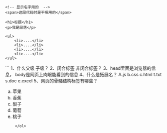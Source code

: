 <html>

  <head>  
    <title></title>
  </head>

  <body>
    <img src="" />
    <span>
    </span>

    <!-- 显示名字用的  -->
    <span>这段代码时是干嘛用的</span>

    <h1>标题</h1>
    <p>我是段落</p>

    <ul>
        <li>....</li>
        <li>....</li>
        <li>....</li>
        <li>....</li>
    </ul>

  </body>
</html>
```
1、什么父级  子级？  
2、闭合标签  非闭合标签？  
3、head里面是浏览器的信息， body是网页上肉眼能看到的信息  
4、什么是拓展名？  
  A.js b.css c.html
  t.txt  s.doc  e.excel 
5、网页的骨骼结构标签有哪些？  





<!DOCTYPE html>
<html>
<head>
  <title></title>
</head>
<body>  
  <ol  type="a">
     <li>苹果</li>
     <li>香蕉</li>   
     <li>梨子</li> 
     <li>葡萄</li>
     <li>桃子</li>

     </ol>





</body>
</html>